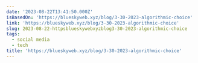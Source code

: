 ```yaml
---
date: '2023-08-22T13:41:50.000Z'
isBasedOn: 'https://blueskyweb.xyz/blog/3-30-2023-algorithmic-choice'
link: 'https://blueskyweb.xyz/blog/3-30-2023-algorithmic-choice'
slug: 2023-08-22-httpsblueskywebxyzblog3-30-2023-algorithmic-choice
tags:
  - social media
  - tech
title: 'https://blueskyweb.xyz/blog/3-30-2023-algorithmic-choice'
---
```


